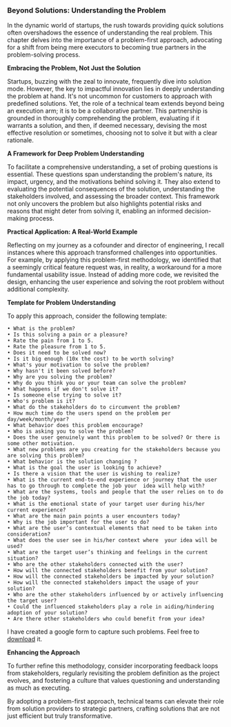 ### Beyond Solutions: Understanding the Problem

In the dynamic world of startups, the rush towards providing quick solutions often overshadows the essence of understanding the real problem. This chapter delves into the importance of a problem-first approach, advocating for a shift from being mere executors to becoming true partners in the problem-solving process.

**Embracing the Problem, Not Just the Solution**

Startups, buzzing with the zeal to innovate, frequently dive into solution mode. However, the key to impactful innovation lies in deeply understanding the problem at hand. It's not uncommon for customers to approach with predefined solutions. Yet, the role of a technical team extends beyond being an execution arm; it is to be a collaborative partner. This partnership is grounded in thoroughly comprehending the problem, evaluating if it warrants a solution, and then, if deemed necessary, devising the most effective resolution or sometimes, choosing not to solve it but with a clear rationale.

**A Framework for Deep Problem Understanding**

To facilitate a comprehensive understanding, a set of probing questions is essential. These questions span understanding the problem's nature, its impact, urgency, and the motivations behind solving it. They also extend to evaluating the potential consequences of the solution, understanding the stakeholders involved, and assessing the broader context. This framework not only uncovers the problem but also highlights potential risks and reasons that might deter from solving it, enabling an informed decision-making process.

**Practical Application: A Real-World Example**

Reflecting on my journey as a cofounder and director of engineering, I recall instances where this approach transformed challenges into opportunities. For example, by applying this problem-first methodology, we identified that a seemingly critical feature request was, in reality, a workaround for a more fundamental usability issue. Instead of adding more code, we revisited the design, enhancing the user experience and solving the root problem without additional complexity.

**Template for Problem Understanding**

To apply this approach, consider the following template:

	• What is the problem?  
	• Is this solving a pain or a pleasure? 
	• Rate the pain from 1 to 5.  
	• Rate the pleasure from 1 to 5.  
	• Does it need to be solved now?  
	• Is it big enough (10x the cost) to be worth solving? 
	• What's your motivation to solve the problem?  
	• Why hasn't it been solved before? 
	• Why are you solving the problem?  
	• Why do you think you or your team can solve the problem?  
	• What happens if we don't solve it? 
	• Is someone else trying to solve it? 
	• Who's problem is it?  
	• What do the stakeholders do to circumvent the problem?  
	• How much time do the users spend on the problem per day/week/month/year?  
	• What behavior does this problem encourage?
	• Who is asking you to solve the problem? 
	• Does the user genuinely want this problem to be solved? Or there is some other motivation.
	• What new problems are you creating for the stakeholders because you are solving this problem? 
	• What behavior is the solution changing ? 
	• What is the goal the user is looking to achieve?  
	• Is there a vision that the user is wishing to realize?  
	• What is the current end-to-end experience or journey that the user has to go through to complete the job your  idea will help with?
	• What are the systems, tools and people that the user relies on to do the job today?
	• What is the emotional state of your target user during his/her current experience?
	• What are the main pain points a user encounters today?  
	• Why is the job important for the user to do?  
	• What are the user’s contextual elements that need to be taken into consideration?
	• What does the user see in his/her context where  your idea will be used? 
	• What are the target user’s thinking and feelings in the current situation?   
	• Who are the other stakeholders connected with the user?  
	• How will the connected stakeholders benefit from your solution?
	• How will the connected stakeholders be impacted by your solution?
	• How will the connected stakeholders impact the usage of your solution?
	• Who are the other stakeholders influenced by or actively influencing the target user?
	• Could the influenced stakeholders play a role in aiding/hindering adoption of your solution?
	• Are there other stakeholders who could benefit from your idea?

I have created a google form to capture such problems. Feel free to [download](https://docs.google.com/forms/d/e/1FAIpQLSe61IHLPOAuGkOQiTm1TCRHGaaKvMvN2NJgW9zhtb8yf7_lnA/viewform) it.

**Enhancing the Approach**

To further refine this methodology, consider incorporating feedback loops from stakeholders, regularly revisiting the problem definition as the project evolves, and fostering a culture that values questioning and understanding as much as executing.

By adopting a problem-first approach, technical teams can elevate their role from solution providers to strategic partners, crafting solutions that are not just efficient but truly transformative.
